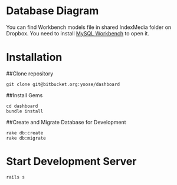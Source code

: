 # Database Diagram

You can find Workbench models file in shared IndexMedia folder on Dropbox. You need to install [MySQL Workbench](http://dev.mysql.com/downloads/workbench) to open it.

# Installation

##Clone repository

```
git clone git@bitbucket.org:yoose/dashboard
```

##Install Gems

```
cd dashboard
bundle install
```

##Create and Migrate Database for Development

```
rake db:create
rake db:migrate
```

# Start Development Server

```
rails s
```

